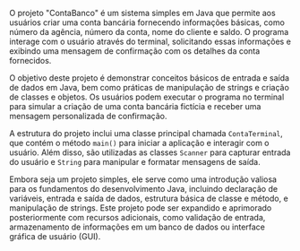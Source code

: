 O projeto "ContaBanco" é um sistema simples em Java que permite aos usuários criar uma conta bancária fornecendo informações básicas, como número da agência, número da conta, nome do cliente e saldo. O programa interage com o usuário através do terminal, solicitando essas informações e exibindo uma mensagem de confirmação com os detalhes da conta fornecidos.

O objetivo deste projeto é demonstrar conceitos básicos de entrada e saída de dados em Java, bem como práticas de manipulação de strings e criação de classes e objetos. Os usuários podem executar o programa no terminal para simular a criação de uma conta bancária fictícia e receber uma mensagem personalizada de confirmação.

A estrutura do projeto inclui uma classe principal chamada `ContaTerminal`, que contém o método `main()` para iniciar a aplicação e interagir com o usuário. Além disso, são utilizadas as classes `Scanner` para capturar entrada do usuário e `String` para manipular e formatar mensagens de saída.

Embora seja um projeto simples, ele serve como uma introdução valiosa para os fundamentos do desenvolvimento Java, incluindo declaração de variáveis, entrada e saída de dados, estrutura básica de classe e método, e manipulação de strings. Este projeto pode ser expandido e aprimorado posteriormente com recursos adicionais, como validação de entrada, armazenamento de informações em um banco de dados ou interface gráfica de usuário (GUI).
